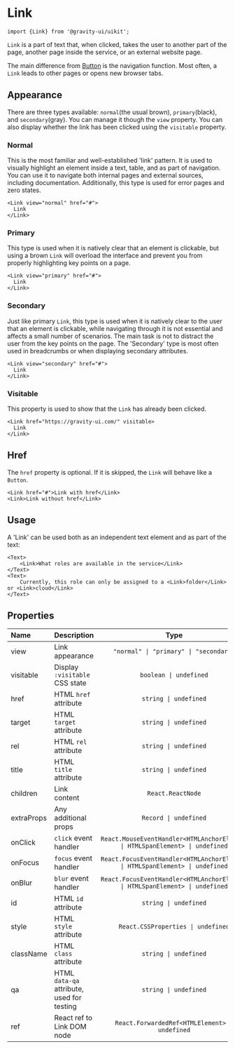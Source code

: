<!--GITHUB_BLOCK-->

# Link

<!--/GITHUB_BLOCK-->

```tsx
import {Link} from '@gravity-ui/uikit';
```

`Link` is a part of text that, when clicked, takes the user to another part of the page, another page inside the service, or an external website page.

The main difference from [Button](../Button) is the navigation function. Most often, a `Link` leads to other pages or opens new browser tabs.

## Appearance

There are three types available: `normal`(the usual brown), `primary`(black), and `secondary`(gray). You can manage it though the `view` property. You can also display whether the link has been clicked using the `visitable` property.

### Normal

This is the most familiar and well-established 'link' pattern. It is used to visually highlight an element inside a text, table, and as part of navigation. You can use it to navigate both internal pages and external sources, including documentation. Additionally, this type is used for error pages and zero states.

<!--LANDING_BLOCK
<ExampleBlock
    code={`
<Link view="normal" href="#">Link</Link>
`}>
    <UIKit.Link view="normal" href="#">Link</UIKit.Link>
</ExampleBlock>
LANDING_BLOCK-->

<!--GITHUB_BLOCK-->

```tsx
<Link view="normal" href="#">
  Link
</Link>
```

<!--/GITHUB_BLOCK-->

### Primary

This type is used when it is natively clear that an element is clickable, but using a brown `Link` will overload the interface and prevent you from properly highlighting key points on a page.

<!--LANDING_BLOCK
<ExampleBlock
    code={`
<Link view="primary" href="#">Link</Link>
`}>
    <UIKit.Link view="primary" href="#">Link</UIKit.Link>
</ExampleBlock>
LANDING_BLOCK-->

<!--GITHUB_BLOCK-->

```tsx
<Link view="primary" href="#">
  Link
</Link>
```

<!--/GITHUB_BLOCK-->

### Secondary

Just like primary `Link`, this type is used when it is natively clear to the user that an element is clickable, while navigating through it is not essential and affects a small number of scenarios. The main task is not to distract the user from the key points on the page. The 'Secondary' type is most often used in breadcrumbs or when displaying secondary attributes.

<!--LANDING_BLOCK
<ExampleBlock
    code={`
<Link view="secondary" href="#">Link</Link>
`}>
    <UIKit.Link view="secondary" href="#">Link</UIKit.Link>
</ExampleBlock>
LANDING_BLOCK-->

<!--GITHUB_BLOCK-->

```tsx
<Link view="secondary" href="#">
  Link
</Link>
```

<!--/GITHUB_BLOCK-->

### Visitable

This property is used to show that the `Link` has already been clicked.

<!--LANDING_BLOCK
<ExampleBlock
    code={`
<Link href="https://gravity-ui.com/" visitable>Link</Link>
`}>
    <UIKit.Link href="https://gravity-ui.com/" visitable>Link</UIKit.Link>
</ExampleBlock>
LANDING_BLOCK-->

<!--GITHUB_BLOCK-->

```tsx
<Link href="https://gravity-ui.com/" visitable>
  Link
</Link>
```

<!--/GITHUB_BLOCK-->

## Href

The `href` property is optional. If it is skipped, the `Link` will behave like a `Button`.

<!--LANDING_BLOCK
<ExampleBlock
    code={`
<Link href="#">Link with href</Link>
<Link>Link without href</Link>
`}>
    <UIKit.Link href="#">Link with href</UIKit.Link>
    <UIKit.Link>Link without href</UIKit.Link>
</ExampleBlock>
LANDING_BLOCK-->

<!--GITHUB_BLOCK-->

```tsx
<Link href="#">Link with href</Link>
<Link>Link without href</Link>
```

<!--/GITHUB_BLOCK-->

## Usage

A 'Link' can be used both as an independent text element and as part of the text:

<!--LANDING_BLOCK
<ExampleBlock
    code={`
<Text>
    <Link>what roles are active in the service</Link>
</Text>
<Text>
    Currently, this role can only be assigned to a <Link>folder</Link> or <Link>cloud</Link>
</Text>
`}>
    <UIKit.Text>
        <UIKit.Link>what roles are active in the service</UIKit.Link>
    </UIKit.Text>
    <UIKit.Text>
        Currently, this role can only be assigned to a <UIKit.Link>folder</UIKit.Link> or <UIKit.Link>cloud</UIKit.Link>
    </UIKit.Text>
</ExampleBlock>
LANDING_BLOCK-->

<!--GITHUB_BLOCK-->

```tsx
<Text>
    <Link>What roles are available in the service</Link>
</Text>
<Text>
    Currently, this role can only be assigned to a <Link>folder</Link> or <Link>cloud</Link>
</Text>
```

<!--/GITHUB_BLOCK-->

## Properties

| Name       | Description                                |                                     Type                                     |  Default   |
| :--------- | :----------------------------------------- | :--------------------------------------------------------------------------: | :--------: |
| view       | Link appearance                            |                    `"normal" \| "primary" \| "secondary"`                    | `"normal"` |
| visitable  | Display `:visitable` CSS state             |                            `boolean \| undefined`                            |
| href       | HTML `href` attribute                      |                            `string \| undefined`                             |
| target     | HTML `target` attribute                    |                            `string \| undefined`                             |
| rel        | HTML `rel` attribute                       |                            `string \| undefined`                             |
| title      | HTML `title` attribute                     |                            `string \| undefined`                             |
| children   | Link content                               |                              `React.ReactNode`                               |
| extraProps | Any additional props                       |                            `Record \| undefined`                             |
| onClick    | `click` event handler                      | `React.MouseEventHandler<HTMLAnchorElement \| HTMLSpanElement> \| undefined` |
| onFocus    | `focus` event handler                      | `React.FocusEventHandler<HTMLAnchorElement \| HTMLSpanElement> \| undefined` |
| onBlur     | `blur` event handler                       | `React.FocusEventHandler<HTMLAnchorElement \| HTMLSpanElement> \| undefined` |
| id         | HTML `id` attribute                        |                            `string \| undefined`                             |
| style      | HTML `style` attribute                     |                      `React.CSSProperties \| undefined`                      |
| className  | HTML `class` attribute                     |                            `string \| undefined`                             |
| qa         | HTML `data-qa` attribute, used for testing |                            `string \| undefined`                             |
| ref        | React ref to Link DOM node                 |                `React.ForwardedRef<HTMLElement> \| undefined`                |

